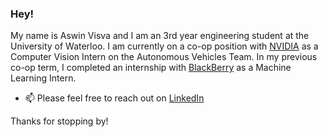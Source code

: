 ### Hey!

My name is Aswin Visva and I am an 3rd year engineering student at the University of Waterloo. I am currently on a co-op position with [NVIDIA](https://www.nvidia.com/en-us/self-driving-cars/) as a Computer Vision Intern on the Autonomous Vehicles Team. In my previous co-op term, I completed an internship with [BlackBerry](https://www.blackberry.com/us/en) as a Machine Learning Intern.

- 📫 Please feel free to reach out on [LinkedIn](https://www.linkedin.com/in/aswinvisva/)

Thanks for stopping by!
